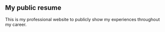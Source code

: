 ## My public resume

This is my professional website to publicly show my experiences throughout my career.
